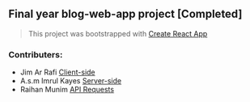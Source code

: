 ## Final year blog-web-app project [Completed]

> This project was bootstrapped with [Create React App](https://github.com/facebook/create-react-app)

### Contributers:
- Jim Ar Rafi [Client-side]()
- A.s.m Imrul Kayes [Server-side]()
- Raihan Munim [API Requests]()
